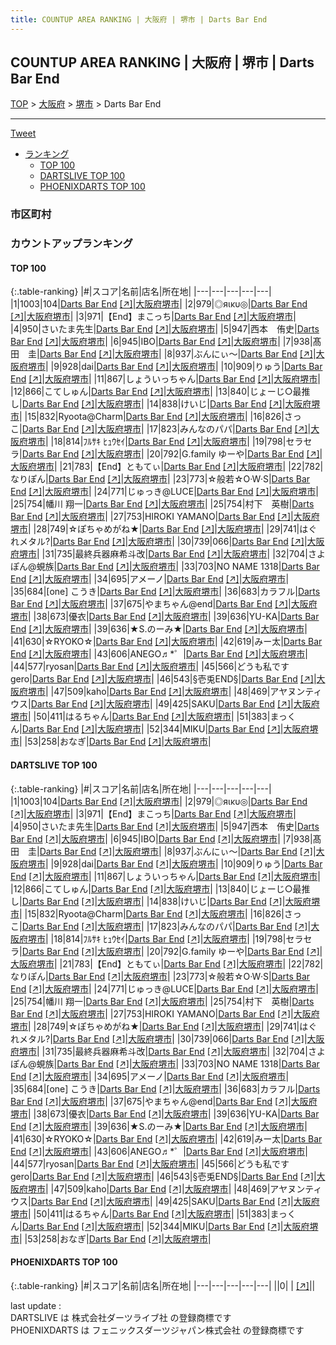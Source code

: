 ```yaml
---
title: COUNTUP AREA RANKING | 大阪府 | 堺市 | Darts Bar End
---
```

## COUNTUP AREA RANKING | 大阪府 | 堺市 | Darts Bar End

[TOP](/darts/rank/) > [大阪府](/darts/rank/大阪府/) > [堺市](/darts/rank/大阪府/堺市/) > Darts Bar End

___

<a href="https://twitter.com/share?ref_src=twsrc%5Etfw" data-text="COUNTUP AREA RANKING | 大阪府堺市Darts Bar End" class="twitter-share-button" data-hashtags="DARTSLIVE,PHOENIXDARTS,darts,ダーツ" data-show-count="false">Tweet</a>

* [ランキング](#カウントアップランキング)
    * [TOP 100](#top-100)
    * [DARTSLIVE TOP 100](#dartslive-top-100)
    * [PHOENIXDARTS TOP 100](#phoenixdarts-top-100)

### 市区町村

<ul>

</ul>

### カウントアップランキング

#### TOP 100



{:.table-ranking}
|#|スコア|名前|店名|所在地|
|---|---|---|---|---|
|1|1003|<span class="rank-name-dl">104</span>|<a href="/darts/rank/shops/cbb6cf6c8824e132774c926eb736cb5a.html">Darts Bar End</a> <a href="https://search.dartslive.com/jp/shop/cbb6cf6c8824e132774c926eb736cb5a">[↗]</a>|<a href="/darts/rank/大阪府/堺市">大阪府堺市</a>|
|2|979|<span class="rank-name-dl">◎яικυ◎</span>|<a href="/darts/rank/shops/cbb6cf6c8824e132774c926eb736cb5a.html">Darts Bar End</a> <a href="https://search.dartslive.com/jp/shop/cbb6cf6c8824e132774c926eb736cb5a">[↗]</a>|<a href="/darts/rank/大阪府/堺市">大阪府堺市</a>|
|3|971|<span class="rank-name-dl">【End】まこっち</span>|<a href="/darts/rank/shops/cbb6cf6c8824e132774c926eb736cb5a.html">Darts Bar End</a> <a href="https://search.dartslive.com/jp/shop/cbb6cf6c8824e132774c926eb736cb5a">[↗]</a>|<a href="/darts/rank/大阪府/堺市">大阪府堺市</a>|
|4|950|<span class="rank-name-dl">さいたま先生</span>|<a href="/darts/rank/shops/cbb6cf6c8824e132774c926eb736cb5a.html">Darts Bar End</a> <a href="https://search.dartslive.com/jp/shop/cbb6cf6c8824e132774c926eb736cb5a">[↗]</a>|<a href="/darts/rank/大阪府/堺市">大阪府堺市</a>|
|5|947|<span class="rank-name-dl">西本　侑史</span>|<a href="/darts/rank/shops/cbb6cf6c8824e132774c926eb736cb5a.html">Darts Bar End</a> <a href="https://search.dartslive.com/jp/shop/cbb6cf6c8824e132774c926eb736cb5a">[↗]</a>|<a href="/darts/rank/大阪府/堺市">大阪府堺市</a>|
|6|945|<span class="rank-name-dl">IBO</span>|<a href="/darts/rank/shops/cbb6cf6c8824e132774c926eb736cb5a.html">Darts Bar End</a> <a href="https://search.dartslive.com/jp/shop/cbb6cf6c8824e132774c926eb736cb5a">[↗]</a>|<a href="/darts/rank/大阪府/堺市">大阪府堺市</a>|
|7|938|<span class="rank-name-dl">髙田　圭</span>|<a href="/darts/rank/shops/cbb6cf6c8824e132774c926eb736cb5a.html">Darts Bar End</a> <a href="https://search.dartslive.com/jp/shop/cbb6cf6c8824e132774c926eb736cb5a">[↗]</a>|<a href="/darts/rank/大阪府/堺市">大阪府堺市</a>|
|8|937|<span class="rank-name-dl">ぶんにぃ～</span>|<a href="/darts/rank/shops/cbb6cf6c8824e132774c926eb736cb5a.html">Darts Bar End</a> <a href="https://search.dartslive.com/jp/shop/cbb6cf6c8824e132774c926eb736cb5a">[↗]</a>|<a href="/darts/rank/大阪府/堺市">大阪府堺市</a>|
|9|928|<span class="rank-name-dl">dai</span>|<a href="/darts/rank/shops/cbb6cf6c8824e132774c926eb736cb5a.html">Darts Bar End</a> <a href="https://search.dartslive.com/jp/shop/cbb6cf6c8824e132774c926eb736cb5a">[↗]</a>|<a href="/darts/rank/大阪府/堺市">大阪府堺市</a>|
|10|909|<span class="rank-name-dl">りゅう</span>|<a href="/darts/rank/shops/cbb6cf6c8824e132774c926eb736cb5a.html">Darts Bar End</a> <a href="https://search.dartslive.com/jp/shop/cbb6cf6c8824e132774c926eb736cb5a">[↗]</a>|<a href="/darts/rank/大阪府/堺市">大阪府堺市</a>|
|11|867|<span class="rank-name-dl">しょういっちゃん</span>|<a href="/darts/rank/shops/cbb6cf6c8824e132774c926eb736cb5a.html">Darts Bar End</a> <a href="https://search.dartslive.com/jp/shop/cbb6cf6c8824e132774c926eb736cb5a">[↗]</a>|<a href="/darts/rank/大阪府/堺市">大阪府堺市</a>|
|12|866|<span class="rank-name-dl">こてしゅん</span>|<a href="/darts/rank/shops/cbb6cf6c8824e132774c926eb736cb5a.html">Darts Bar End</a> <a href="https://search.dartslive.com/jp/shop/cbb6cf6c8824e132774c926eb736cb5a">[↗]</a>|<a href="/darts/rank/大阪府/堺市">大阪府堺市</a>|
|13|840|<span class="rank-name-dl">じょーじ○最推し</span>|<a href="/darts/rank/shops/cbb6cf6c8824e132774c926eb736cb5a.html">Darts Bar End</a> <a href="https://search.dartslive.com/jp/shop/cbb6cf6c8824e132774c926eb736cb5a">[↗]</a>|<a href="/darts/rank/大阪府/堺市">大阪府堺市</a>|
|14|838|<span class="rank-name-dl">けいじ</span>|<a href="/darts/rank/shops/cbb6cf6c8824e132774c926eb736cb5a.html">Darts Bar End</a> <a href="https://search.dartslive.com/jp/shop/cbb6cf6c8824e132774c926eb736cb5a">[↗]</a>|<a href="/darts/rank/大阪府/堺市">大阪府堺市</a>|
|15|832|<span class="rank-name-dl">Ryoota@Charm</span>|<a href="/darts/rank/shops/cbb6cf6c8824e132774c926eb736cb5a.html">Darts Bar End</a> <a href="https://search.dartslive.com/jp/shop/cbb6cf6c8824e132774c926eb736cb5a">[↗]</a>|<a href="/darts/rank/大阪府/堺市">大阪府堺市</a>|
|16|826|<span class="rank-name-dl">さっこ</span>|<a href="/darts/rank/shops/cbb6cf6c8824e132774c926eb736cb5a.html">Darts Bar End</a> <a href="https://search.dartslive.com/jp/shop/cbb6cf6c8824e132774c926eb736cb5a">[↗]</a>|<a href="/darts/rank/大阪府/堺市">大阪府堺市</a>|
|17|823|<span class="rank-name-dl">みんなのパパ</span>|<a href="/darts/rank/shops/cbb6cf6c8824e132774c926eb736cb5a.html">Darts Bar End</a> <a href="https://search.dartslive.com/jp/shop/cbb6cf6c8824e132774c926eb736cb5a">[↗]</a>|<a href="/darts/rank/大阪府/堺市">大阪府堺市</a>|
|18|814|<span class="rank-name-dl">ﾌﾙｻｷ ﾋｭｳｾｲ</span>|<a href="/darts/rank/shops/cbb6cf6c8824e132774c926eb736cb5a.html">Darts Bar End</a> <a href="https://search.dartslive.com/jp/shop/cbb6cf6c8824e132774c926eb736cb5a">[↗]</a>|<a href="/darts/rank/大阪府/堺市">大阪府堺市</a>|
|19|798|<span class="rank-name-dl">セラセラ</span>|<a href="/darts/rank/shops/cbb6cf6c8824e132774c926eb736cb5a.html">Darts Bar End</a> <a href="https://search.dartslive.com/jp/shop/cbb6cf6c8824e132774c926eb736cb5a">[↗]</a>|<a href="/darts/rank/大阪府/堺市">大阪府堺市</a>|
|20|792|<span class="rank-name-dl">G.family ゆーや</span>|<a href="/darts/rank/shops/cbb6cf6c8824e132774c926eb736cb5a.html">Darts Bar End</a> <a href="https://search.dartslive.com/jp/shop/cbb6cf6c8824e132774c926eb736cb5a">[↗]</a>|<a href="/darts/rank/大阪府/堺市">大阪府堺市</a>|
|21|783|<span class="rank-name-dl">【End】ともてぃ</span>|<a href="/darts/rank/shops/cbb6cf6c8824e132774c926eb736cb5a.html">Darts Bar End</a> <a href="https://search.dartslive.com/jp/shop/cbb6cf6c8824e132774c926eb736cb5a">[↗]</a>|<a href="/darts/rank/大阪府/堺市">大阪府堺市</a>|
|22|782|<span class="rank-name-dl">なりぽん</span>|<a href="/darts/rank/shops/cbb6cf6c8824e132774c926eb736cb5a.html">Darts Bar End</a> <a href="https://search.dartslive.com/jp/shop/cbb6cf6c8824e132774c926eb736cb5a">[↗]</a>|<a href="/darts/rank/大阪府/堺市">大阪府堺市</a>|
|23|773|<span class="rank-name-dl">☆般若☆O·W·S</span>|<a href="/darts/rank/shops/cbb6cf6c8824e132774c926eb736cb5a.html">Darts Bar End</a> <a href="https://search.dartslive.com/jp/shop/cbb6cf6c8824e132774c926eb736cb5a">[↗]</a>|<a href="/darts/rank/大阪府/堺市">大阪府堺市</a>|
|24|771|<span class="rank-name-dl">じゅっき@LUCE</span>|<a href="/darts/rank/shops/cbb6cf6c8824e132774c926eb736cb5a.html">Darts Bar End</a> <a href="https://search.dartslive.com/jp/shop/cbb6cf6c8824e132774c926eb736cb5a">[↗]</a>|<a href="/darts/rank/大阪府/堺市">大阪府堺市</a>|
|25|754|<span class="rank-name-dl">幡川 翔一</span>|<a href="/darts/rank/shops/cbb6cf6c8824e132774c926eb736cb5a.html">Darts Bar End</a> <a href="https://search.dartslive.com/jp/shop/cbb6cf6c8824e132774c926eb736cb5a">[↗]</a>|<a href="/darts/rank/大阪府/堺市">大阪府堺市</a>|
|25|754|<span class="rank-name-dl">村下　英樹</span>|<a href="/darts/rank/shops/cbb6cf6c8824e132774c926eb736cb5a.html">Darts Bar End</a> <a href="https://search.dartslive.com/jp/shop/cbb6cf6c8824e132774c926eb736cb5a">[↗]</a>|<a href="/darts/rank/大阪府/堺市">大阪府堺市</a>|
|27|753|<span class="rank-name-dl">HIROKI YAMANO</span>|<a href="/darts/rank/shops/cbb6cf6c8824e132774c926eb736cb5a.html">Darts Bar End</a> <a href="https://search.dartslive.com/jp/shop/cbb6cf6c8824e132774c926eb736cb5a">[↗]</a>|<a href="/darts/rank/大阪府/堺市">大阪府堺市</a>|
|28|749|<span class="rank-name-dl">☆ぽちゃめがね★</span>|<a href="/darts/rank/shops/cbb6cf6c8824e132774c926eb736cb5a.html">Darts Bar End</a> <a href="https://search.dartslive.com/jp/shop/cbb6cf6c8824e132774c926eb736cb5a">[↗]</a>|<a href="/darts/rank/大阪府/堺市">大阪府堺市</a>|
|29|741|<span class="rank-name-dl">はぐれメタル?</span>|<a href="/darts/rank/shops/cbb6cf6c8824e132774c926eb736cb5a.html">Darts Bar End</a> <a href="https://search.dartslive.com/jp/shop/cbb6cf6c8824e132774c926eb736cb5a">[↗]</a>|<a href="/darts/rank/大阪府/堺市">大阪府堺市</a>|
|30|739|<span class="rank-name-dl">066</span>|<a href="/darts/rank/shops/cbb6cf6c8824e132774c926eb736cb5a.html">Darts Bar End</a> <a href="https://search.dartslive.com/jp/shop/cbb6cf6c8824e132774c926eb736cb5a">[↗]</a>|<a href="/darts/rank/大阪府/堺市">大阪府堺市</a>|
|31|735|<span class="rank-name-dl">最終兵器麻希斗改</span>|<a href="/darts/rank/shops/cbb6cf6c8824e132774c926eb736cb5a.html">Darts Bar End</a> <a href="https://search.dartslive.com/jp/shop/cbb6cf6c8824e132774c926eb736cb5a">[↗]</a>|<a href="/darts/rank/大阪府/堺市">大阪府堺市</a>|
|32|704|<span class="rank-name-dl">さよぽん@蜆族</span>|<a href="/darts/rank/shops/cbb6cf6c8824e132774c926eb736cb5a.html">Darts Bar End</a> <a href="https://search.dartslive.com/jp/shop/cbb6cf6c8824e132774c926eb736cb5a">[↗]</a>|<a href="/darts/rank/大阪府/堺市">大阪府堺市</a>|
|33|703|<span class="rank-name-dl">NO NAME 1318</span>|<a href="/darts/rank/shops/cbb6cf6c8824e132774c926eb736cb5a.html">Darts Bar End</a> <a href="https://search.dartslive.com/jp/shop/cbb6cf6c8824e132774c926eb736cb5a">[↗]</a>|<a href="/darts/rank/大阪府/堺市">大阪府堺市</a>|
|34|695|<span class="rank-name-dl">アメーノ</span>|<a href="/darts/rank/shops/cbb6cf6c8824e132774c926eb736cb5a.html">Darts Bar End</a> <a href="https://search.dartslive.com/jp/shop/cbb6cf6c8824e132774c926eb736cb5a">[↗]</a>|<a href="/darts/rank/大阪府/堺市">大阪府堺市</a>|
|35|684|<span class="rank-name-dl">[one] こうき</span>|<a href="/darts/rank/shops/cbb6cf6c8824e132774c926eb736cb5a.html">Darts Bar End</a> <a href="https://search.dartslive.com/jp/shop/cbb6cf6c8824e132774c926eb736cb5a">[↗]</a>|<a href="/darts/rank/大阪府/堺市">大阪府堺市</a>|
|36|683|<span class="rank-name-dl">カラフル</span>|<a href="/darts/rank/shops/cbb6cf6c8824e132774c926eb736cb5a.html">Darts Bar End</a> <a href="https://search.dartslive.com/jp/shop/cbb6cf6c8824e132774c926eb736cb5a">[↗]</a>|<a href="/darts/rank/大阪府/堺市">大阪府堺市</a>|
|37|675|<span class="rank-name-dl">やまちゃん@end</span>|<a href="/darts/rank/shops/cbb6cf6c8824e132774c926eb736cb5a.html">Darts Bar End</a> <a href="https://search.dartslive.com/jp/shop/cbb6cf6c8824e132774c926eb736cb5a">[↗]</a>|<a href="/darts/rank/大阪府/堺市">大阪府堺市</a>|
|38|673|<span class="rank-name-dl">優衣</span>|<a href="/darts/rank/shops/cbb6cf6c8824e132774c926eb736cb5a.html">Darts Bar End</a> <a href="https://search.dartslive.com/jp/shop/cbb6cf6c8824e132774c926eb736cb5a">[↗]</a>|<a href="/darts/rank/大阪府/堺市">大阪府堺市</a>|
|39|636|<span class="rank-name-dl">YU-KA</span>|<a href="/darts/rank/shops/cbb6cf6c8824e132774c926eb736cb5a.html">Darts Bar End</a> <a href="https://search.dartslive.com/jp/shop/cbb6cf6c8824e132774c926eb736cb5a">[↗]</a>|<a href="/darts/rank/大阪府/堺市">大阪府堺市</a>|
|39|636|<span class="rank-name-dl">★S.のーみ★</span>|<a href="/darts/rank/shops/cbb6cf6c8824e132774c926eb736cb5a.html">Darts Bar End</a> <a href="https://search.dartslive.com/jp/shop/cbb6cf6c8824e132774c926eb736cb5a">[↗]</a>|<a href="/darts/rank/大阪府/堺市">大阪府堺市</a>|
|41|630|<span class="rank-name-dl">☆RYOKO☆</span>|<a href="/darts/rank/shops/cbb6cf6c8824e132774c926eb736cb5a.html">Darts Bar End</a> <a href="https://search.dartslive.com/jp/shop/cbb6cf6c8824e132774c926eb736cb5a">[↗]</a>|<a href="/darts/rank/大阪府/堺市">大阪府堺市</a>|
|42|619|<span class="rank-name-dl">みー太</span>|<a href="/darts/rank/shops/cbb6cf6c8824e132774c926eb736cb5a.html">Darts Bar End</a> <a href="https://search.dartslive.com/jp/shop/cbb6cf6c8824e132774c926eb736cb5a">[↗]</a>|<a href="/darts/rank/大阪府/堺市">大阪府堺市</a>|
|43|606|<span class="rank-name-dl">ANEGO♬*゜</span>|<a href="/darts/rank/shops/cbb6cf6c8824e132774c926eb736cb5a.html">Darts Bar End</a> <a href="https://search.dartslive.com/jp/shop/cbb6cf6c8824e132774c926eb736cb5a">[↗]</a>|<a href="/darts/rank/大阪府/堺市">大阪府堺市</a>|
|44|577|<span class="rank-name-dl">ryosan</span>|<a href="/darts/rank/shops/cbb6cf6c8824e132774c926eb736cb5a.html">Darts Bar End</a> <a href="https://search.dartslive.com/jp/shop/cbb6cf6c8824e132774c926eb736cb5a">[↗]</a>|<a href="/darts/rank/大阪府/堺市">大阪府堺市</a>|
|45|566|<span class="rank-name-dl">どうも私ですgero</span>|<a href="/darts/rank/shops/cbb6cf6c8824e132774c926eb736cb5a.html">Darts Bar End</a> <a href="https://search.dartslive.com/jp/shop/cbb6cf6c8824e132774c926eb736cb5a">[↗]</a>|<a href="/darts/rank/大阪府/堺市">大阪府堺市</a>|
|46|543|<span class="rank-name-dl">§壱兎END§</span>|<a href="/darts/rank/shops/cbb6cf6c8824e132774c926eb736cb5a.html">Darts Bar End</a> <a href="https://search.dartslive.com/jp/shop/cbb6cf6c8824e132774c926eb736cb5a">[↗]</a>|<a href="/darts/rank/大阪府/堺市">大阪府堺市</a>|
|47|509|<span class="rank-name-dl">kaho</span>|<a href="/darts/rank/shops/cbb6cf6c8824e132774c926eb736cb5a.html">Darts Bar End</a> <a href="https://search.dartslive.com/jp/shop/cbb6cf6c8824e132774c926eb736cb5a">[↗]</a>|<a href="/darts/rank/大阪府/堺市">大阪府堺市</a>|
|48|469|<span class="rank-name-dl">アヤヌンティウス</span>|<a href="/darts/rank/shops/cbb6cf6c8824e132774c926eb736cb5a.html">Darts Bar End</a> <a href="https://search.dartslive.com/jp/shop/cbb6cf6c8824e132774c926eb736cb5a">[↗]</a>|<a href="/darts/rank/大阪府/堺市">大阪府堺市</a>|
|49|425|<span class="rank-name-dl">SAKU</span>|<a href="/darts/rank/shops/cbb6cf6c8824e132774c926eb736cb5a.html">Darts Bar End</a> <a href="https://search.dartslive.com/jp/shop/cbb6cf6c8824e132774c926eb736cb5a">[↗]</a>|<a href="/darts/rank/大阪府/堺市">大阪府堺市</a>|
|50|411|<span class="rank-name-dl">はるちゃん</span>|<a href="/darts/rank/shops/cbb6cf6c8824e132774c926eb736cb5a.html">Darts Bar End</a> <a href="https://search.dartslive.com/jp/shop/cbb6cf6c8824e132774c926eb736cb5a">[↗]</a>|<a href="/darts/rank/大阪府/堺市">大阪府堺市</a>|
|51|383|<span class="rank-name-dl">まっくん</span>|<a href="/darts/rank/shops/cbb6cf6c8824e132774c926eb736cb5a.html">Darts Bar End</a> <a href="https://search.dartslive.com/jp/shop/cbb6cf6c8824e132774c926eb736cb5a">[↗]</a>|<a href="/darts/rank/大阪府/堺市">大阪府堺市</a>|
|52|344|<span class="rank-name-dl">MIKU</span>|<a href="/darts/rank/shops/cbb6cf6c8824e132774c926eb736cb5a.html">Darts Bar End</a> <a href="https://search.dartslive.com/jp/shop/cbb6cf6c8824e132774c926eb736cb5a">[↗]</a>|<a href="/darts/rank/大阪府/堺市">大阪府堺市</a>|
|53|258|<span class="rank-name-dl">おなぎ</span>|<a href="/darts/rank/shops/cbb6cf6c8824e132774c926eb736cb5a.html">Darts Bar End</a> <a href="https://search.dartslive.com/jp/shop/cbb6cf6c8824e132774c926eb736cb5a">[↗]</a>|<a href="/darts/rank/大阪府/堺市">大阪府堺市</a>|


#### DARTSLIVE TOP 100



{:.table-ranking}
|#|スコア|名前|店名|所在地|
|---|---|---|---|---|
|1|1003|<span class="rank-name-dl">104</span>|<a href="/darts/rank/shops/cbb6cf6c8824e132774c926eb736cb5a.html">Darts Bar End</a> <a href="https://search.dartslive.com/jp/shop/cbb6cf6c8824e132774c926eb736cb5a">[↗]</a>|<a href="/darts/rank/大阪府/堺市">大阪府堺市</a>|
|2|979|<span class="rank-name-dl">◎яικυ◎</span>|<a href="/darts/rank/shops/cbb6cf6c8824e132774c926eb736cb5a.html">Darts Bar End</a> <a href="https://search.dartslive.com/jp/shop/cbb6cf6c8824e132774c926eb736cb5a">[↗]</a>|<a href="/darts/rank/大阪府/堺市">大阪府堺市</a>|
|3|971|<span class="rank-name-dl">【End】まこっち</span>|<a href="/darts/rank/shops/cbb6cf6c8824e132774c926eb736cb5a.html">Darts Bar End</a> <a href="https://search.dartslive.com/jp/shop/cbb6cf6c8824e132774c926eb736cb5a">[↗]</a>|<a href="/darts/rank/大阪府/堺市">大阪府堺市</a>|
|4|950|<span class="rank-name-dl">さいたま先生</span>|<a href="/darts/rank/shops/cbb6cf6c8824e132774c926eb736cb5a.html">Darts Bar End</a> <a href="https://search.dartslive.com/jp/shop/cbb6cf6c8824e132774c926eb736cb5a">[↗]</a>|<a href="/darts/rank/大阪府/堺市">大阪府堺市</a>|
|5|947|<span class="rank-name-dl">西本　侑史</span>|<a href="/darts/rank/shops/cbb6cf6c8824e132774c926eb736cb5a.html">Darts Bar End</a> <a href="https://search.dartslive.com/jp/shop/cbb6cf6c8824e132774c926eb736cb5a">[↗]</a>|<a href="/darts/rank/大阪府/堺市">大阪府堺市</a>|
|6|945|<span class="rank-name-dl">IBO</span>|<a href="/darts/rank/shops/cbb6cf6c8824e132774c926eb736cb5a.html">Darts Bar End</a> <a href="https://search.dartslive.com/jp/shop/cbb6cf6c8824e132774c926eb736cb5a">[↗]</a>|<a href="/darts/rank/大阪府/堺市">大阪府堺市</a>|
|7|938|<span class="rank-name-dl">髙田　圭</span>|<a href="/darts/rank/shops/cbb6cf6c8824e132774c926eb736cb5a.html">Darts Bar End</a> <a href="https://search.dartslive.com/jp/shop/cbb6cf6c8824e132774c926eb736cb5a">[↗]</a>|<a href="/darts/rank/大阪府/堺市">大阪府堺市</a>|
|8|937|<span class="rank-name-dl">ぶんにぃ～</span>|<a href="/darts/rank/shops/cbb6cf6c8824e132774c926eb736cb5a.html">Darts Bar End</a> <a href="https://search.dartslive.com/jp/shop/cbb6cf6c8824e132774c926eb736cb5a">[↗]</a>|<a href="/darts/rank/大阪府/堺市">大阪府堺市</a>|
|9|928|<span class="rank-name-dl">dai</span>|<a href="/darts/rank/shops/cbb6cf6c8824e132774c926eb736cb5a.html">Darts Bar End</a> <a href="https://search.dartslive.com/jp/shop/cbb6cf6c8824e132774c926eb736cb5a">[↗]</a>|<a href="/darts/rank/大阪府/堺市">大阪府堺市</a>|
|10|909|<span class="rank-name-dl">りゅう</span>|<a href="/darts/rank/shops/cbb6cf6c8824e132774c926eb736cb5a.html">Darts Bar End</a> <a href="https://search.dartslive.com/jp/shop/cbb6cf6c8824e132774c926eb736cb5a">[↗]</a>|<a href="/darts/rank/大阪府/堺市">大阪府堺市</a>|
|11|867|<span class="rank-name-dl">しょういっちゃん</span>|<a href="/darts/rank/shops/cbb6cf6c8824e132774c926eb736cb5a.html">Darts Bar End</a> <a href="https://search.dartslive.com/jp/shop/cbb6cf6c8824e132774c926eb736cb5a">[↗]</a>|<a href="/darts/rank/大阪府/堺市">大阪府堺市</a>|
|12|866|<span class="rank-name-dl">こてしゅん</span>|<a href="/darts/rank/shops/cbb6cf6c8824e132774c926eb736cb5a.html">Darts Bar End</a> <a href="https://search.dartslive.com/jp/shop/cbb6cf6c8824e132774c926eb736cb5a">[↗]</a>|<a href="/darts/rank/大阪府/堺市">大阪府堺市</a>|
|13|840|<span class="rank-name-dl">じょーじ○最推し</span>|<a href="/darts/rank/shops/cbb6cf6c8824e132774c926eb736cb5a.html">Darts Bar End</a> <a href="https://search.dartslive.com/jp/shop/cbb6cf6c8824e132774c926eb736cb5a">[↗]</a>|<a href="/darts/rank/大阪府/堺市">大阪府堺市</a>|
|14|838|<span class="rank-name-dl">けいじ</span>|<a href="/darts/rank/shops/cbb6cf6c8824e132774c926eb736cb5a.html">Darts Bar End</a> <a href="https://search.dartslive.com/jp/shop/cbb6cf6c8824e132774c926eb736cb5a">[↗]</a>|<a href="/darts/rank/大阪府/堺市">大阪府堺市</a>|
|15|832|<span class="rank-name-dl">Ryoota@Charm</span>|<a href="/darts/rank/shops/cbb6cf6c8824e132774c926eb736cb5a.html">Darts Bar End</a> <a href="https://search.dartslive.com/jp/shop/cbb6cf6c8824e132774c926eb736cb5a">[↗]</a>|<a href="/darts/rank/大阪府/堺市">大阪府堺市</a>|
|16|826|<span class="rank-name-dl">さっこ</span>|<a href="/darts/rank/shops/cbb6cf6c8824e132774c926eb736cb5a.html">Darts Bar End</a> <a href="https://search.dartslive.com/jp/shop/cbb6cf6c8824e132774c926eb736cb5a">[↗]</a>|<a href="/darts/rank/大阪府/堺市">大阪府堺市</a>|
|17|823|<span class="rank-name-dl">みんなのパパ</span>|<a href="/darts/rank/shops/cbb6cf6c8824e132774c926eb736cb5a.html">Darts Bar End</a> <a href="https://search.dartslive.com/jp/shop/cbb6cf6c8824e132774c926eb736cb5a">[↗]</a>|<a href="/darts/rank/大阪府/堺市">大阪府堺市</a>|
|18|814|<span class="rank-name-dl">ﾌﾙｻｷ ﾋｭｳｾｲ</span>|<a href="/darts/rank/shops/cbb6cf6c8824e132774c926eb736cb5a.html">Darts Bar End</a> <a href="https://search.dartslive.com/jp/shop/cbb6cf6c8824e132774c926eb736cb5a">[↗]</a>|<a href="/darts/rank/大阪府/堺市">大阪府堺市</a>|
|19|798|<span class="rank-name-dl">セラセラ</span>|<a href="/darts/rank/shops/cbb6cf6c8824e132774c926eb736cb5a.html">Darts Bar End</a> <a href="https://search.dartslive.com/jp/shop/cbb6cf6c8824e132774c926eb736cb5a">[↗]</a>|<a href="/darts/rank/大阪府/堺市">大阪府堺市</a>|
|20|792|<span class="rank-name-dl">G.family ゆーや</span>|<a href="/darts/rank/shops/cbb6cf6c8824e132774c926eb736cb5a.html">Darts Bar End</a> <a href="https://search.dartslive.com/jp/shop/cbb6cf6c8824e132774c926eb736cb5a">[↗]</a>|<a href="/darts/rank/大阪府/堺市">大阪府堺市</a>|
|21|783|<span class="rank-name-dl">【End】ともてぃ</span>|<a href="/darts/rank/shops/cbb6cf6c8824e132774c926eb736cb5a.html">Darts Bar End</a> <a href="https://search.dartslive.com/jp/shop/cbb6cf6c8824e132774c926eb736cb5a">[↗]</a>|<a href="/darts/rank/大阪府/堺市">大阪府堺市</a>|
|22|782|<span class="rank-name-dl">なりぽん</span>|<a href="/darts/rank/shops/cbb6cf6c8824e132774c926eb736cb5a.html">Darts Bar End</a> <a href="https://search.dartslive.com/jp/shop/cbb6cf6c8824e132774c926eb736cb5a">[↗]</a>|<a href="/darts/rank/大阪府/堺市">大阪府堺市</a>|
|23|773|<span class="rank-name-dl">☆般若☆O·W·S</span>|<a href="/darts/rank/shops/cbb6cf6c8824e132774c926eb736cb5a.html">Darts Bar End</a> <a href="https://search.dartslive.com/jp/shop/cbb6cf6c8824e132774c926eb736cb5a">[↗]</a>|<a href="/darts/rank/大阪府/堺市">大阪府堺市</a>|
|24|771|<span class="rank-name-dl">じゅっき@LUCE</span>|<a href="/darts/rank/shops/cbb6cf6c8824e132774c926eb736cb5a.html">Darts Bar End</a> <a href="https://search.dartslive.com/jp/shop/cbb6cf6c8824e132774c926eb736cb5a">[↗]</a>|<a href="/darts/rank/大阪府/堺市">大阪府堺市</a>|
|25|754|<span class="rank-name-dl">幡川 翔一</span>|<a href="/darts/rank/shops/cbb6cf6c8824e132774c926eb736cb5a.html">Darts Bar End</a> <a href="https://search.dartslive.com/jp/shop/cbb6cf6c8824e132774c926eb736cb5a">[↗]</a>|<a href="/darts/rank/大阪府/堺市">大阪府堺市</a>|
|25|754|<span class="rank-name-dl">村下　英樹</span>|<a href="/darts/rank/shops/cbb6cf6c8824e132774c926eb736cb5a.html">Darts Bar End</a> <a href="https://search.dartslive.com/jp/shop/cbb6cf6c8824e132774c926eb736cb5a">[↗]</a>|<a href="/darts/rank/大阪府/堺市">大阪府堺市</a>|
|27|753|<span class="rank-name-dl">HIROKI YAMANO</span>|<a href="/darts/rank/shops/cbb6cf6c8824e132774c926eb736cb5a.html">Darts Bar End</a> <a href="https://search.dartslive.com/jp/shop/cbb6cf6c8824e132774c926eb736cb5a">[↗]</a>|<a href="/darts/rank/大阪府/堺市">大阪府堺市</a>|
|28|749|<span class="rank-name-dl">☆ぽちゃめがね★</span>|<a href="/darts/rank/shops/cbb6cf6c8824e132774c926eb736cb5a.html">Darts Bar End</a> <a href="https://search.dartslive.com/jp/shop/cbb6cf6c8824e132774c926eb736cb5a">[↗]</a>|<a href="/darts/rank/大阪府/堺市">大阪府堺市</a>|
|29|741|<span class="rank-name-dl">はぐれメタル?</span>|<a href="/darts/rank/shops/cbb6cf6c8824e132774c926eb736cb5a.html">Darts Bar End</a> <a href="https://search.dartslive.com/jp/shop/cbb6cf6c8824e132774c926eb736cb5a">[↗]</a>|<a href="/darts/rank/大阪府/堺市">大阪府堺市</a>|
|30|739|<span class="rank-name-dl">066</span>|<a href="/darts/rank/shops/cbb6cf6c8824e132774c926eb736cb5a.html">Darts Bar End</a> <a href="https://search.dartslive.com/jp/shop/cbb6cf6c8824e132774c926eb736cb5a">[↗]</a>|<a href="/darts/rank/大阪府/堺市">大阪府堺市</a>|
|31|735|<span class="rank-name-dl">最終兵器麻希斗改</span>|<a href="/darts/rank/shops/cbb6cf6c8824e132774c926eb736cb5a.html">Darts Bar End</a> <a href="https://search.dartslive.com/jp/shop/cbb6cf6c8824e132774c926eb736cb5a">[↗]</a>|<a href="/darts/rank/大阪府/堺市">大阪府堺市</a>|
|32|704|<span class="rank-name-dl">さよぽん@蜆族</span>|<a href="/darts/rank/shops/cbb6cf6c8824e132774c926eb736cb5a.html">Darts Bar End</a> <a href="https://search.dartslive.com/jp/shop/cbb6cf6c8824e132774c926eb736cb5a">[↗]</a>|<a href="/darts/rank/大阪府/堺市">大阪府堺市</a>|
|33|703|<span class="rank-name-dl">NO NAME 1318</span>|<a href="/darts/rank/shops/cbb6cf6c8824e132774c926eb736cb5a.html">Darts Bar End</a> <a href="https://search.dartslive.com/jp/shop/cbb6cf6c8824e132774c926eb736cb5a">[↗]</a>|<a href="/darts/rank/大阪府/堺市">大阪府堺市</a>|
|34|695|<span class="rank-name-dl">アメーノ</span>|<a href="/darts/rank/shops/cbb6cf6c8824e132774c926eb736cb5a.html">Darts Bar End</a> <a href="https://search.dartslive.com/jp/shop/cbb6cf6c8824e132774c926eb736cb5a">[↗]</a>|<a href="/darts/rank/大阪府/堺市">大阪府堺市</a>|
|35|684|<span class="rank-name-dl">[one] こうき</span>|<a href="/darts/rank/shops/cbb6cf6c8824e132774c926eb736cb5a.html">Darts Bar End</a> <a href="https://search.dartslive.com/jp/shop/cbb6cf6c8824e132774c926eb736cb5a">[↗]</a>|<a href="/darts/rank/大阪府/堺市">大阪府堺市</a>|
|36|683|<span class="rank-name-dl">カラフル</span>|<a href="/darts/rank/shops/cbb6cf6c8824e132774c926eb736cb5a.html">Darts Bar End</a> <a href="https://search.dartslive.com/jp/shop/cbb6cf6c8824e132774c926eb736cb5a">[↗]</a>|<a href="/darts/rank/大阪府/堺市">大阪府堺市</a>|
|37|675|<span class="rank-name-dl">やまちゃん@end</span>|<a href="/darts/rank/shops/cbb6cf6c8824e132774c926eb736cb5a.html">Darts Bar End</a> <a href="https://search.dartslive.com/jp/shop/cbb6cf6c8824e132774c926eb736cb5a">[↗]</a>|<a href="/darts/rank/大阪府/堺市">大阪府堺市</a>|
|38|673|<span class="rank-name-dl">優衣</span>|<a href="/darts/rank/shops/cbb6cf6c8824e132774c926eb736cb5a.html">Darts Bar End</a> <a href="https://search.dartslive.com/jp/shop/cbb6cf6c8824e132774c926eb736cb5a">[↗]</a>|<a href="/darts/rank/大阪府/堺市">大阪府堺市</a>|
|39|636|<span class="rank-name-dl">YU-KA</span>|<a href="/darts/rank/shops/cbb6cf6c8824e132774c926eb736cb5a.html">Darts Bar End</a> <a href="https://search.dartslive.com/jp/shop/cbb6cf6c8824e132774c926eb736cb5a">[↗]</a>|<a href="/darts/rank/大阪府/堺市">大阪府堺市</a>|
|39|636|<span class="rank-name-dl">★S.のーみ★</span>|<a href="/darts/rank/shops/cbb6cf6c8824e132774c926eb736cb5a.html">Darts Bar End</a> <a href="https://search.dartslive.com/jp/shop/cbb6cf6c8824e132774c926eb736cb5a">[↗]</a>|<a href="/darts/rank/大阪府/堺市">大阪府堺市</a>|
|41|630|<span class="rank-name-dl">☆RYOKO☆</span>|<a href="/darts/rank/shops/cbb6cf6c8824e132774c926eb736cb5a.html">Darts Bar End</a> <a href="https://search.dartslive.com/jp/shop/cbb6cf6c8824e132774c926eb736cb5a">[↗]</a>|<a href="/darts/rank/大阪府/堺市">大阪府堺市</a>|
|42|619|<span class="rank-name-dl">みー太</span>|<a href="/darts/rank/shops/cbb6cf6c8824e132774c926eb736cb5a.html">Darts Bar End</a> <a href="https://search.dartslive.com/jp/shop/cbb6cf6c8824e132774c926eb736cb5a">[↗]</a>|<a href="/darts/rank/大阪府/堺市">大阪府堺市</a>|
|43|606|<span class="rank-name-dl">ANEGO♬*゜</span>|<a href="/darts/rank/shops/cbb6cf6c8824e132774c926eb736cb5a.html">Darts Bar End</a> <a href="https://search.dartslive.com/jp/shop/cbb6cf6c8824e132774c926eb736cb5a">[↗]</a>|<a href="/darts/rank/大阪府/堺市">大阪府堺市</a>|
|44|577|<span class="rank-name-dl">ryosan</span>|<a href="/darts/rank/shops/cbb6cf6c8824e132774c926eb736cb5a.html">Darts Bar End</a> <a href="https://search.dartslive.com/jp/shop/cbb6cf6c8824e132774c926eb736cb5a">[↗]</a>|<a href="/darts/rank/大阪府/堺市">大阪府堺市</a>|
|45|566|<span class="rank-name-dl">どうも私ですgero</span>|<a href="/darts/rank/shops/cbb6cf6c8824e132774c926eb736cb5a.html">Darts Bar End</a> <a href="https://search.dartslive.com/jp/shop/cbb6cf6c8824e132774c926eb736cb5a">[↗]</a>|<a href="/darts/rank/大阪府/堺市">大阪府堺市</a>|
|46|543|<span class="rank-name-dl">§壱兎END§</span>|<a href="/darts/rank/shops/cbb6cf6c8824e132774c926eb736cb5a.html">Darts Bar End</a> <a href="https://search.dartslive.com/jp/shop/cbb6cf6c8824e132774c926eb736cb5a">[↗]</a>|<a href="/darts/rank/大阪府/堺市">大阪府堺市</a>|
|47|509|<span class="rank-name-dl">kaho</span>|<a href="/darts/rank/shops/cbb6cf6c8824e132774c926eb736cb5a.html">Darts Bar End</a> <a href="https://search.dartslive.com/jp/shop/cbb6cf6c8824e132774c926eb736cb5a">[↗]</a>|<a href="/darts/rank/大阪府/堺市">大阪府堺市</a>|
|48|469|<span class="rank-name-dl">アヤヌンティウス</span>|<a href="/darts/rank/shops/cbb6cf6c8824e132774c926eb736cb5a.html">Darts Bar End</a> <a href="https://search.dartslive.com/jp/shop/cbb6cf6c8824e132774c926eb736cb5a">[↗]</a>|<a href="/darts/rank/大阪府/堺市">大阪府堺市</a>|
|49|425|<span class="rank-name-dl">SAKU</span>|<a href="/darts/rank/shops/cbb6cf6c8824e132774c926eb736cb5a.html">Darts Bar End</a> <a href="https://search.dartslive.com/jp/shop/cbb6cf6c8824e132774c926eb736cb5a">[↗]</a>|<a href="/darts/rank/大阪府/堺市">大阪府堺市</a>|
|50|411|<span class="rank-name-dl">はるちゃん</span>|<a href="/darts/rank/shops/cbb6cf6c8824e132774c926eb736cb5a.html">Darts Bar End</a> <a href="https://search.dartslive.com/jp/shop/cbb6cf6c8824e132774c926eb736cb5a">[↗]</a>|<a href="/darts/rank/大阪府/堺市">大阪府堺市</a>|
|51|383|<span class="rank-name-dl">まっくん</span>|<a href="/darts/rank/shops/cbb6cf6c8824e132774c926eb736cb5a.html">Darts Bar End</a> <a href="https://search.dartslive.com/jp/shop/cbb6cf6c8824e132774c926eb736cb5a">[↗]</a>|<a href="/darts/rank/大阪府/堺市">大阪府堺市</a>|
|52|344|<span class="rank-name-dl">MIKU</span>|<a href="/darts/rank/shops/cbb6cf6c8824e132774c926eb736cb5a.html">Darts Bar End</a> <a href="https://search.dartslive.com/jp/shop/cbb6cf6c8824e132774c926eb736cb5a">[↗]</a>|<a href="/darts/rank/大阪府/堺市">大阪府堺市</a>|
|53|258|<span class="rank-name-dl">おなぎ</span>|<a href="/darts/rank/shops/cbb6cf6c8824e132774c926eb736cb5a.html">Darts Bar End</a> <a href="https://search.dartslive.com/jp/shop/cbb6cf6c8824e132774c926eb736cb5a">[↗]</a>|<a href="/darts/rank/大阪府/堺市">大阪府堺市</a>|


#### PHOENIXDARTS TOP 100



{:.table-ranking}
|#|スコア|名前|店名|所在地|
|---|---|---|---|---|
||0|<span class="rank-name-dl"> </span>|<a href="/darts/rank/shops/.html"></a> <a href="">[↗]</a>|<a href="/darts/rank//"></a>|


<div class="footer border-top border-gray-light mt-5 pt-3 text-right text-gray">
    last update : <span style="font-weight: italic" id="foot_last_modified"></span><br />
    DARTSLIVE は 株式会社ダーツライブ社 の登録商標です<br />
    PHOENIXDARTS は フェニックスダーツジャパン株式会社 の登録商標です<br />
</div>

<script src="https://cdnjs.cloudflare.com/ajax/libs/jquery.tablesorter/2.31.3/js/jquery.tablesorter.min.js" integrity="sha512-qzgd5cYSZcosqpzpn7zF2ZId8f/8CHmFKZ8j7mU4OUXTNRd5g+ZHBPsgKEwoqxCtdQvExE5LprwwPAgoicguNg==" crossorigin="anonymous" referrerpolicy="no-referrer"></script>
<link rel="stylesheet" href="https://cdnjs.cloudflare.com/ajax/libs/jquery.tablesorter/2.31.3/css/theme.default.min.css" integrity="sha512-wghhOJkjQX0Lh3NSWvNKeZ0ZpNn+SPVXX1Qyc9OCaogADktxrBiBdKGDoqVUOyhStvMBmJQ8ZdMHiR3wuEq8+w==" crossorigin="anonymous" referrerpolicy="no-referrer" />
<script>
$(function() {
    $(".table-ranking").tablesorter({sortList:[[0, 0]]});
    $("#foot_last_modified").text(formatDate(new Date(document.lastModified), 'yyyy-MM-dd HH:mm:ss'));
});
</script>

<script async src="https://platform.twitter.com/widgets.js" charset="utf-8"></script>